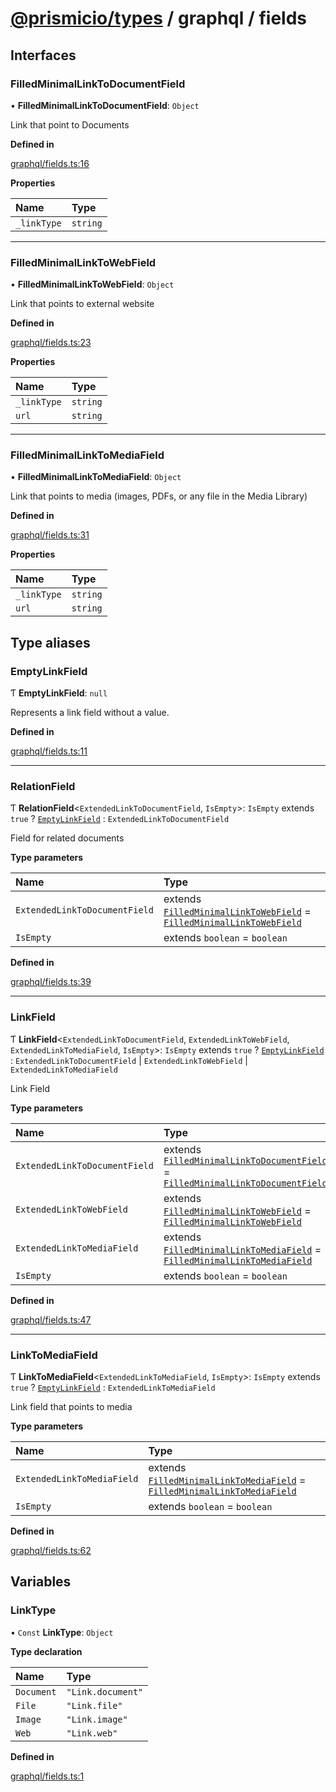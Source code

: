 # [@prismicio/types](README.md) / graphql / fields

## Interfaces

### FilledMinimalLinkToDocumentField

• **FilledMinimalLinkToDocumentField**: `Object`

Link that point to Documents

**Defined in**

[graphql/fields.ts:16](https://github.com/prismicio/prismic-types/blob/d15dccd/src/graphql/fields.ts#L16)

**Properties**

| Name | Type |
| :------ | :------ |
| `_linkType` | `string` |

</details>

___

### FilledMinimalLinkToWebField

• **FilledMinimalLinkToWebField**: `Object`

Link that points to external website

**Defined in**

[graphql/fields.ts:23](https://github.com/prismicio/prismic-types/blob/d15dccd/src/graphql/fields.ts#L23)

**Properties**

| Name | Type |
| :------ | :------ |
| `_linkType` | `string` |
| `url` | `string` |

</details>

___

### FilledMinimalLinkToMediaField

• **FilledMinimalLinkToMediaField**: `Object`

Link that points to media (images, PDFs, or any file in the Media Library)

**Defined in**

[graphql/fields.ts:31](https://github.com/prismicio/prismic-types/blob/d15dccd/src/graphql/fields.ts#L31)

**Properties**

| Name | Type |
| :------ | :------ |
| `_linkType` | `string` |
| `url` | `string` |

</details>

## Type aliases

### EmptyLinkField

Ƭ **EmptyLinkField**: ``null``

Represents a link field without a value.

**Defined in**

[graphql/fields.ts:11](https://github.com/prismicio/prismic-types/blob/d15dccd/src/graphql/fields.ts#L11)

___

### RelationField

Ƭ **RelationField**<`ExtendedLinkToDocumentField`, `IsEmpty`\>: `IsEmpty` extends ``true`` ? [`EmptyLinkField`](#emptylinkfield) : `ExtendedLinkToDocumentField`

Field for related documents

**Type parameters**

| Name | Type |
| :------ | :------ |
| `ExtendedLinkToDocumentField` | extends [`FilledMinimalLinkToWebField`](#filledminimallinktowebfield) = [`FilledMinimalLinkToWebField`](#filledminimallinktowebfield) |
| `IsEmpty` | extends `boolean` = `boolean` |

**Defined in**

[graphql/fields.ts:39](https://github.com/prismicio/prismic-types/blob/d15dccd/src/graphql/fields.ts#L39)

___

### LinkField

Ƭ **LinkField**<`ExtendedLinkToDocumentField`, `ExtendedLinkToWebField`, `ExtendedLinkToMediaField`, `IsEmpty`\>: `IsEmpty` extends ``true`` ? [`EmptyLinkField`](#emptylinkfield) : `ExtendedLinkToDocumentField` \| `ExtendedLinkToWebField` \| `ExtendedLinkToMediaField`

Link Field

**Type parameters**

| Name | Type |
| :------ | :------ |
| `ExtendedLinkToDocumentField` | extends [`FilledMinimalLinkToDocumentField`](#filledminimallinktodocumentfield) = [`FilledMinimalLinkToDocumentField`](#filledminimallinktodocumentfield) |
| `ExtendedLinkToWebField` | extends [`FilledMinimalLinkToWebField`](#filledminimallinktowebfield) = [`FilledMinimalLinkToWebField`](#filledminimallinktowebfield) |
| `ExtendedLinkToMediaField` | extends [`FilledMinimalLinkToMediaField`](#filledminimallinktomediafield) = [`FilledMinimalLinkToMediaField`](#filledminimallinktomediafield) |
| `IsEmpty` | extends `boolean` = `boolean` |

**Defined in**

[graphql/fields.ts:47](https://github.com/prismicio/prismic-types/blob/d15dccd/src/graphql/fields.ts#L47)

___

### LinkToMediaField

Ƭ **LinkToMediaField**<`ExtendedLinkToMediaField`, `IsEmpty`\>: `IsEmpty` extends ``true`` ? [`EmptyLinkField`](#emptylinkfield) : `ExtendedLinkToMediaField`

Link field that points to media

**Type parameters**

| Name | Type |
| :------ | :------ |
| `ExtendedLinkToMediaField` | extends [`FilledMinimalLinkToMediaField`](#filledminimallinktomediafield) = [`FilledMinimalLinkToMediaField`](#filledminimallinktomediafield) |
| `IsEmpty` | extends `boolean` = `boolean` |

**Defined in**

[graphql/fields.ts:62](https://github.com/prismicio/prismic-types/blob/d15dccd/src/graphql/fields.ts#L62)

## Variables

### LinkType

• `Const` **LinkType**: `Object`

**Type declaration**

| Name | Type |
| :------ | :------ |
| `Document` | ``"Link.document"`` |
| `File` | ``"Link.file"`` |
| `Image` | ``"Link.image"`` |
| `Web` | ``"Link.web"`` |

**Defined in**

[graphql/fields.ts:1](https://github.com/prismicio/prismic-types/blob/d15dccd/src/graphql/fields.ts#L1)
